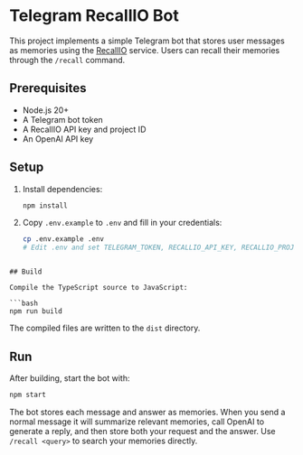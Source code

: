 # Telegram RecallIO Bot

This project implements a simple Telegram bot that stores user messages as memories using the [RecallIO](https://www.npmjs.com/package/recallio) service. Users can recall their memories through the `/recall` command.

## Prerequisites

- Node.js 20+
- A Telegram bot token
- A RecallIO API key and project ID
- An OpenAI API key

## Setup

1. Install dependencies:

   ```bash
   npm install
   ```

2. Copy `.env.example` to `.env` and fill in your credentials:

   ```bash
   cp .env.example .env
   # Edit .env and set TELEGRAM_TOKEN, RECALLIO_API_KEY, RECALLIO_PROJECT_ID and OPENAI_API_KEY
  ```

## Build

Compile the TypeScript source to JavaScript:

```bash
npm run build
```

The compiled files are written to the `dist` directory.

## Run

After building, start the bot with:

```bash
npm start
```

The bot stores each message and answer as memories. When you send a normal message it will summarize relevant memories, call OpenAI to generate a reply, and then store both your request and the answer. Use `/recall <query>` to search your memories directly.
